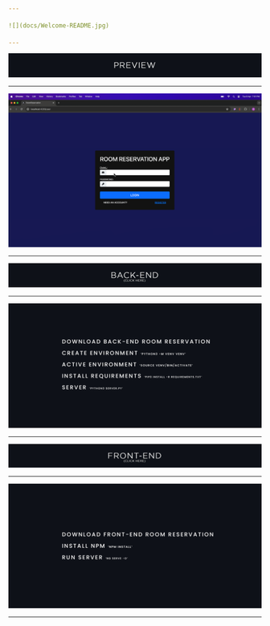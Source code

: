 ```yaml
---

![](docs/Welcome-README.jpg)

---
```


![](docs/Preview-README.jpg)

---

![](docs/ROOM-README.gif)

---

[![](docs/BackEnd-README.jpg)](https://github.com/AndreyHerrera/FLASK-ROOM-RESERVATION-APP)

---

![](docs/TextBackEnd-README.jpg)

---

[![](docs/FrontEnd-README.jpg)](https://github.com/AndreyHerrera/ANGULAR-ROOM-RESERVATION-APP)

---

![](docs/TextFrontEnd-README.jpg)

---
